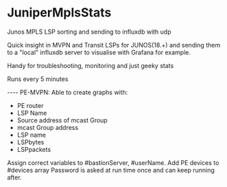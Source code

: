 # JuniperMplsStats
Junos MPLS LSP sorting and sending to influxdb with udp

Quick insight in MVPN and Transit LSPs for JUNOS(18.+) and sending them to a "local" influxdb server to visualise with Grafana for example.

Handy for troubleshooting, monitoring and just geeky stats

Runs every 5 minutes

---- PE-MVPN: Able to create graphs with:
- PE router
- LSP Name
- Source address of mcast Group
- mcast Group address
- LSP name
- LSPbytes
- LSPpackets


Assign correct variables to #bastionServer, #userName. Add PE devices to #devices array
Password is asked at run time once and can keep running after.
